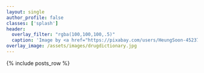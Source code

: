 ```yaml
---
layout: single
author_profile: false
classes: ['splash']
header:
  overlay_filter: "rgba(100,100,100,.5)"
  caption: 'Image by <a href="https://pixabay.com/users/HeungSoon-4523762/?utm_source=link-attribution&amp;utm_medium=referral&amp;utm_campaign=image&amp;utm_content=3887430">HeungSoon</a> from <a href="https://pixabay.com/?utm_source=link-attribution&amp;utm_medium=referral&amp;utm_campaign=image&amp;utm_content=3887430">Pixabay</a>'
overlay_image: /assets/images/drugdictionary.jpg
---
```


{% include posts_row %}

